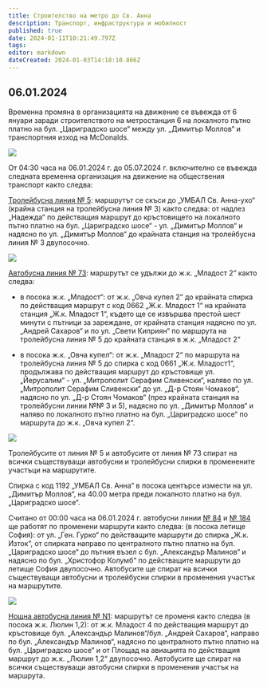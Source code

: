 ```yaml
---
title: Строителство на метро до Св. Анна
description: Транспорт, инфраструктура и мобилност
published: true
date: 2024-01-11T10:21:49.797Z
tags: 
editor: markdown
dateCreated: 2024-01-03T14:18:10.866Z
---
```


## 06.01.2024
Временна промяна в организацията на движение се въвежда от 6 януари заради строителството на метростанция 6 на локалното пътно платно на бул. „Цариградско шосе“ между ул. „Димитър Моллов“ и транспортния изход на McDonalds.

<img src="https://lh3.google.com/u/0/d/1urC_OPNCQUPAjrmZhgFcdEFfKlwwkK3h">



От 04:30 часа на 06.01.2024 г. до 05.07.2024 г. включително се въвежда следната временна организация на движение на обществения транспорт както следва:

[Тролейбусна линия № 5](/bg/public-transport/trolleybus-routes-1960-sega/5): маршрутът се скъси до „УМБАЛ Св. Анна-ухо“ (крайна станция на тролейбусна линия № 3) както следва: от надлез „Надежда“ по действащия маршрут до кръстовището на локалното пътно платно на бул. „Цариградско шосе“ - ул. „Димитър Моллов“ и надясно по ул. „Димитър Моллов“ до крайната станция на тролейбусна линия № 3 двупосочно.

<img src="https://lh3.google.com/u/0/d/1_aIaOEDEJj2fD0O8Okl1wqx3DuhAD54T">

[Автобусна линия № 73](/bg/public-transport/bus-routes-1968-sega/73): маршрутът се удължи до ж.к. „Младост 2“ както следва:

- в посока ж.к. „Младост“: от ж.к. „Овча купел 2“ до крайната спирка по действащия маршрут с код 0662 „Ж.к. Младост 1“ на крайната станция „Ж.к. Младост 1“, където ще се извършва престой шест минути с пътници за зареждане, от крайната станция надясно по ул. „Андрей Сахаров“ и по ул. „Свети Киприян“ по маршрута на тролейбусна линия № 5 до крайната станция в ж.к. „Младост 2“

- в посока ж.к. „Овча купел“: от ж.к. „Младост 2“ по маршрута на тролейбусна линия № 5 до спирка с код 0661 „Ж.к. Младост1“, продължава по действащия маршрут до кръстовище ул. „Йерусалим“ - ул. „Митрополит Серафим Сливенски“, наляво по ул. „Митрополит Серафим Сливенски“ до ул. „Д-р Стоян Чомаков“, надясно по ул. „Д-р Стоян Чомаков“ (през крайната станция на тролейбусни линии №№ 3 и 5), надясно по ул. „Димитър Моллов“ и наляво по локалното пътно платно на бул. „Цариградско шосе“ по маршрута до ж.к. „Овча купел 2“.

<img src="https://lh3.google.com/u/0/d/1cBiXxX13uEWOg_DDGZ991TVdbdeIMAKl">


Тролейбусите от линия № 5 и автобусите от линия № 73 спират на всички съществуващи автобусни и тролейбусни спирки в променените участъци на маршрутите.

Спирка с код 1192 „УМБАЛ Св. Анна“ в посока центърсе измести на ул. „Димитър Моллов“, на 40.00 метра преди локалното платно на бул. „Цариградско шосе“.

Считано от 00:00 часа на 06.01.2024 г. автобусни линии [№ 84](/bg/public-transport/bus-routes-1968-sega/84) и [№ 184](/bg/public-transport/bus-routes-1968-sega/184) ще работят по променени маршрути както следва: (в посока летище София): от ул. „Ген. Гурко“ по действащите маршрути до спирка „Ж.к. Изток“, от спирката направо по централното пътно платно на бул. „Цариградско шосе“ до пътния възел с бул. „Александър Малинов“ и надясно по бул. „Христофор Колумб“ по действащите маршрути до летище София двупосочно. Автобусите ще спират на всички съществуващи автобусни и тролейбусни спирки в променения участък на маршрутите.

<img src="https://lh3.google.com/u/0/d/1jG38rHAN8keUTo6kKR6KIex2LPLnGmvY">

[Нощна автобусна линия № N1](/bg/public-transport/bus-routes-1968-sega/N1): маршрутът се променя както следва (в посока ж.к. Люлин 1,2): от ж.к. Младост 4 по действащия маршрут до кръстовище бул. „Александър Малинов“/бул. „Андрей Сахаров“, направо по бул. „Александър Малинов“, надясно по централното пътно платно на бул. „Цариградско шосе“ и от Площад на авиацията по действащия маршрут до ж.к. „Люлин 1,2“ двупосочно. Автобусите ще спират на всички съществуващи автобусни спирки в променения участък на маршрута.



